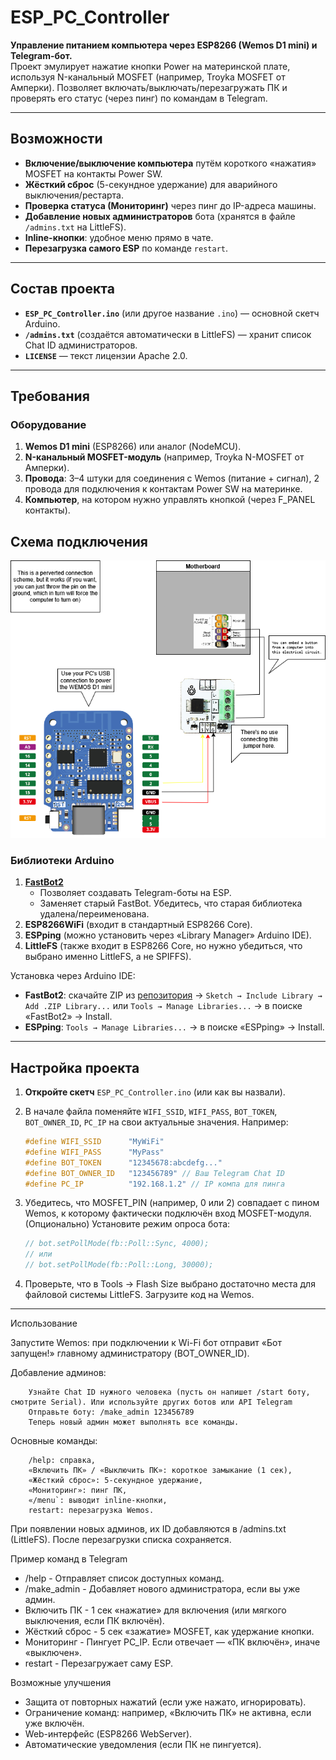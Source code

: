 # ESP_PC_Controller

**Управление питанием компьютера через ESP8266 (Wemos D1 mini) и Telegram-бот.**  
Проект эмулирует нажатие кнопки Power на материнской плате, используя N-канальный MOSFET (например, Troyka MOSFET от Амперки). Позволяет включать/выключать/перезагружать ПК и проверять его статус (через пинг) по командам в Telegram.

---

## Возможности

- **Включение/выключение компьютера** путём короткого «нажатия» MOSFET на контакты Power SW.  
- **Жёсткий сброс** (5-секундное удержание) для аварийного выключения/рестарта.  
- **Проверка статуса (Мониторинг)** через пинг до IP-адреса машины.  
- **Добавление новых администраторов** бота (хранятся в файле `/admins.txt` на LittleFS).  
- **Inline-кнопки**: удобное меню прямо в чате.  
- **Перезагрузка самого ESP** по команде `restart`.  

---

## Состав проекта

- **`ESP_PC_Controller.ino`** (или другое название `.ino`) — основной скетч Arduino.  
- **`/admins.txt`** (создаётся автоматически в LittleFS) — хранит список Chat ID администраторов.  
- **`LICENSE`** — текст лицензии Apache 2.0.

---

## Требования

### Оборудование

1. **Wemos D1 mini** (ESP8266) или аналог (NodeMCU).  
2. **N-канальный MOSFET-модуль** (например, Troyka N-MOSFET от Амперки).  
3. **Провода**: 3–4 штуки для соединения с Wemos (питание + сигнал), 2 провода для подключения к контактам Power SW на материнке.  
4. **Компьютер**, на котором нужно управлять кнопкой (через F_PANEL контакты).  

## Схема подключения

![Схема подключения](./docs/ESP_PC_Controller.png)

### Библиотеки Arduino

1. **[FastBot2](https://github.com/GyverLibs/FastBot2)**  
   - Позволяет создавать Telegram-боты на ESP.  
   - Заменяет старый FastBot. Убедитесь, что старая библиотека удалена/переименована.  
2. **ESP8266WiFi** (входит в стандартный ESP8266 Core).  
3. **ESPping** (можно установить через «Library Manager» Arduino IDE).  
4. **LittleFS** (также входит в ESP8266 Core, но нужно убедиться, что выбрано именно LittleFS, а не SPIFFS).  

Установка через Arduino IDE:
- **FastBot2**: скачайте ZIP из [репозитория](https://github.com/GyverLibs/FastBot2) → `Sketch → Include Library → Add .ZIP Library...`
или  `Tools → Manage Libraries...` → в поиске «FastBot2» → Install.
- **ESPping**: `Tools → Manage Libraries...` → в поиске «ESPping» → Install.

---

## Настройка проекта

1. **Откройте скетч** `ESP_PC_Controller.ino` (или как вы назвали).  
2. В начале файла поменяйте `WIFI_SSID`, `WIFI_PASS`, `BOT_TOKEN`, `BOT_OWNER_ID`, `PC_IP` на свои актуальные значения. Например:
   ```cpp
   #define WIFI_SSID      "MyWiFi"
   #define WIFI_PASS      "MyPass"
   #define BOT_TOKEN      "12345678:abcdefg..."
   #define BOT_OWNER_ID   "123456789" // Ваш Telegram Chat ID
   #define PC_IP          "192.168.1.2" // IP компа для пинга
   ```
   
   
3. Убедитесь, что MOSFET_PIN (например, 0 или 2) совпадает с пином Wemos, к которому фактически подключён вход MOSFET-модуля.
(Опционально) Установите режим опроса бота:
   ```cpp
   // bot.setPollMode(fb::Poll::Sync, 4000);
   // или
   // bot.setPollMode(fb::Poll::Long, 30000);
   ```
4. Проверьте, что в Tools → Flash Size выбрано достаточно места для файловой системы LittleFS.
Загрузите код на Wemos.

---

Использование

Запустите Wemos: при подключении к Wi-Fi бот отправит «Бот запущен!» главному администратору (BOT_OWNER_ID).

Добавление админов:

        Узнайте Chat ID нужного человека (пусть он напишет /start боту, смотрите Serial). Или используйте других ботов или API Telegram
        Отправьте боту: /make_admin 123456789
        Теперь новый админ может выполнять все команды.

Основные команды:

        /help: справка,
        «Включить ПК» / «Выключить ПК»: короткое замыкание (1 сек),
        «Жёсткий сброс»: 5-секундное удержание,
        «Мониторинг»: пинг ПК,
        «/menu`: выводит inline-кнопки,
        restart: перезагрузка Wemos.

При появлении новых админов, их ID добавляются в /admins.txt (LittleFS). После перезагрузки списка сохраняется.

Пример команд в Telegram

   - /help - Отправляет список доступных команд.
   - /make_admin <id> - Добавляет нового администратора, если вы уже админ.
   - Включить ПК - 1 сек «нажатие» для включения (или мягкого выключения, если ПК включён).
   - Жёсткий сброс - 5 сек «зажатие» MOSFET, как удержание кнопки.
   - Мониторинг - Пингует PC_IP. Если отвечает — «ПК включён», иначе «выключен».
   - restart - Перезагружает саму ESP.

Возможные улучшения

- Защита от повторных нажатий (если уже нажато, игнорировать).
- Ограничение команд: например, «Включить ПК» не активна, если уже включён.
- Web-интерфейс (ESP8266 WebServer).
- Автоматические уведомления (если ПК не пингуется).
